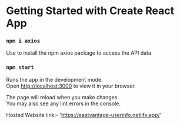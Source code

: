 # Getting Started with Create React App

### `npm i axios`

Use to install the npm axios package to access the API data

### `npm start`

Runs the app in the development mode.\
Open [http://localhost:3000](http://localhost:3000) to view it in your browser.

The page will reload when you make changes.\
You may also see any lint errors in the console.

Hosted Website link:- 'https://eastvantage-userinfo.netlify.app/'